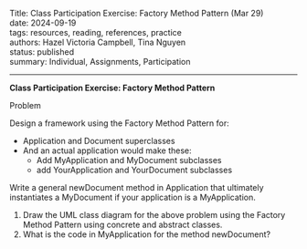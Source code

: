 Title: Class Participation Exercise: Factory Method Pattern (Mar 29)  
date: 2024-09-19  
tags: resources, reading, references, practice  
authors: Hazel Victoria Campbell, Tina Nguyen  
status: published  
summary: Individual, Assignments, Participation  

----
**Class Participation Exercise: Factory Method Pattern**

Problem

Design a framework using the Factory Method Pattern for:

- Application and Document superclasses 
- And an actual application would make these:
    - Add MyApplication and MyDocument subclasses
    - add YourApplication and YourDocument subclasses

Write a general newDocument method in Application that ultimately instantiates a MyDocument if your application is a MyApplication.

1. Draw the UML class diagram for the above problem using the Factory Method Pattern using concrete and abstract classes.
2. What is the code in MyApplication for the method newDocument?